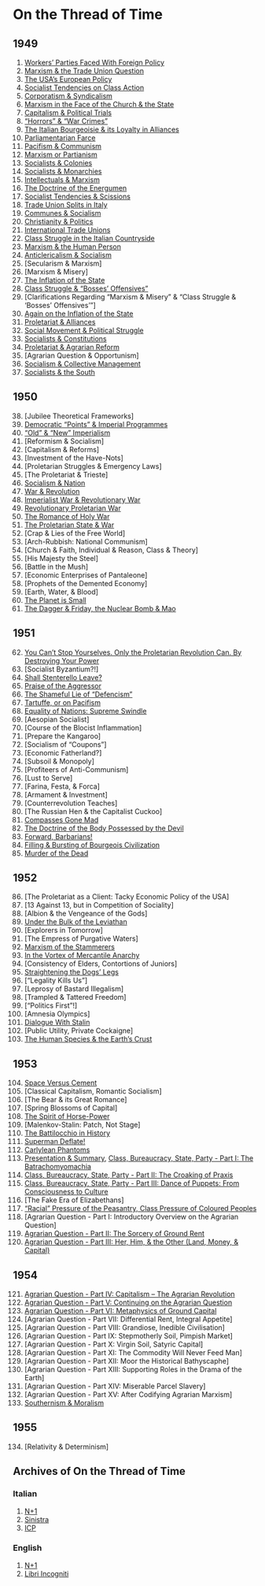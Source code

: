 # On the Thread of Time
## 1949
1. [Workers’ Parties Faced With Foreign Policy](https://www.international-communist-party.org/English/Texts/ThreadTi/49Workersparties.htm)
2. [Marxism & the Trade Union Question](https://www.international-communist-party.org/English/Texts/ThreadTi/49MarxismTUQuestion.htm)
3. [The USA’s European Policy](https://www.international-communist-party.org/English/Texts/ThreadTi/49UsaEuropeanPolicy.htm)
4. [Socialist Tendencies on Class Action](https://libriincogniti.wordpress.com/2018/06/03/on-the-thread-of-time-the-socialist-tendencies-and-the-question-of-power/)
5. [Corporatism & Syndicalism](https://libriincogniti.wordpress.com/2018/06/03/on-the-thread-of-time-corporatism-and-trade-unionism/)
6. [Marxism in the Face of the Church & the State](https://libriincogniti.wordpress.com/2018/06/05/on-the-thread-of-time-marxism-in-the-face-of-the-church-and-the-state/)
7. [Capitalism & Political Trials](https://libriincogniti.wordpress.com/2018/06/06/on-the-thread-of-time-capitalism-and-political-trials/)
8. [“Horrors” & “War Crimes”](https://www.international-communist-party.org/English/REPORTS/WARS/HorrorsCrimes_1949.htm)
9. [The Italian Bourgeoisie & its Loyalty in Alliances](https://libriincogniti.wordpress.com/2019/03/20/on-the-thread-of-time-the-italian-bourgeoisie-and-its-loyalty-in-alliances/)
10. [Parliamentarian Farce](https://libriincogniti.wordpress.com/2018/07/04/on-the-thread-of-time-parliamentarian-farce/)
11. [Pacifism & Communism](https://www.international-communist-party.org/English/REPORTS/WARS/Pacifism_Communism_1949.htm)
12. [Marxism or Partianism](https://www.international-communist-party.org/English/REPORTS/WARS/Partisanism_1949.htm)
13. [Socialists & Colonies](https://libriincogniti.wordpress.com/2018/06/10/on-the-thread-of-time-the-socialists-and-the-colonies/)
14. [Socialists & Monarchies](https://libriincogniti.wordpress.com/2018/06/12/on-the-thread-of-time-socialists-and-monarchies/)
15. [Intellectuals & Marxism](https://libriincogniti.wordpress.com/2018/06/24/on-the-thread-of-time-intellectuals-and-marxism/)
16. [The Doctrine of the Energumen](https://libriincogniti.wordpress.com/2019/03/20/on-the-thread-of-time-the-doctrine-of-the-energumen/)
17. [Socialist Tendencies & Scissions](https://libriincogniti.wordpress.com/2019/03/24/on-the-thread-of-time-socialist-tendencies-and-scissions/)
18. [Trade Union Splits in Italy](https://www.international-communist-party.org/English/Texts/ThreadTi/49TradeUnionSplits.htm)
19. [Communes & Socialism](https://libriincogniti.wordpress.com/2019/03/26/on-the-thread-of-time-communes-and-socialism/)
20. [Christianity & Politics](https://libriincogniti.wordpress.com/2019/03/17/on-the-thread-of-time-christianity-and-politics/)
21. [International Trade Unions](https://libriincogniti.wordpress.com/2019/10/23/on-the-thread-of-time-international-trade-unions/)
22. [Class Struggle in the Italian Countryside](https://libriincogniti.wordpress.com/2019/10/23/on-the-thread-of-time-class-struggle-in-the-italian-countryside/)
23. [Marxism & the Human Person](https://libriincogniti.wordpress.com/2019/10/24/on-the-thread-of-time-marxism-and-the-human-person/)
24. [Anticlericalism & Socialism](https://libriincogniti.wordpress.com/2019/10/24/on-the-thread-of-time-anticlericalism-and-socialism/)
25. [Secularism & Marxism]
26. [Marxism & Misery]
27. [The Inflation of the State](https://www.international-communist-party.org/English/Texts/ThreadTi/49InflationState.htm)
28. [Class Struggle & “Bosses’ Offensives”](https://www.international-communist-party.org/English/Texts/ThreadTi/FdTOffen.htm)
29. [Clarifications Regarding “Marxism & Misery” & “Class Struggle & ‘Bosses’ Offensives’”]
30. [Again on the Inflation of the State](https://libriincogniti.wordpress.com/2019/10/27/on-the-thread-of-time-again-on-the-inflation-of-the-state/)
31. [Proletariat & Alliances](https://libriincogniti.wordpress.com/2019/10/27/on-the-thread-of-time-proletariat-and-alliances/)
32. [Social Movement & Political Struggle](https://libriincogniti.wordpress.com/2019/11/07/on-the-thread-of-time-social-movement-and-political-struggle/)
33. [Socialists & Constitutions](https://libriincogniti.wordpress.com/2019/03/18/on-the-thread-of-time-socialists-and-constitutions/)
34. [Proletariat & Agrarian Reform](https://libriincogniti.wordpress.com/2020/03/30/on-the-thread-of-time-proletariat-and-agrarian-reform/)
35. [Agrarian Question & Opportunism]
36. [Socialism & Collective Management](https://libriincogniti.wordpress.com/2020/03/29/on-the-thread-of-time-socialism-and-collective-management/)
37. [Socialists & the South](https://www.international-communist-party.org/English/Texts/ThreadTi/49SocialistsAndSouth.htm)
## 1950
38. [Jubilee Theoretical Frameworks]
39. [Democratic “Points” & Imperial Programmes](https://libriincogniti.wordpress.com/2020/08/11/on-the-thread-of-time-democratic-points-and-imperial-programmes/)
40. [“Old” & “New” Imperialism](https://libriincogniti.wordpress.com/2020/08/11/on-the-thread-of-time-old-and-new-imperialism/)
41. [Reformism & Socialism]
42. [Capitalism & Reforms]
43. [Investment of the Have-Nots]
44. [Proletarian Struggles & Emergency Laws]
45. [The Proletariat & Trieste]
46. [Socialism & Nation](https://www.international-communist-party.org/English/REPORTS/WARS/Socialism_and_Nation_1950.htm)
47. [War & Revolution](https://www.international-communist-party.org/English/REPORTS/WARS/WarAndRevolution_1950.htm)
48. [Imperialist War & Revolutionary War](https://www.international-communist-party.org/English/REPORTS/WARS/Imperialist_Rev_Wars_1950.htm)
49. [Revolutionary Proletarian War](https://www.international-communist-party.org/English/REPORTS/WARS/RevolutionaryProletarianWar_1950.htm)
50. [The Romance of Holy War](https://www.international-communist-party.org/English/REPORTS/WARS/RomanceOfJustWar_1950.htm)
51. [The Proletarian State & War](https://www.international-communist-party.org/English/REPORTS/WARS/ProletarianStateWar_1950.htm)
52. [Crap & Lies of the Free World]
53. [Arch-Rubbish: National Communism]
54. [Church & Faith, Individual & Reason, Class & Theory]
55. [His Majesty the Steel]
56. [Battle in the Mush]
57. [Economic Enterprises of Pantaleone]
58. [Prophets of the Demented Economy]
59. [Earth, Water, & Blood]
60. [The Planet is Small](https://www.international-communist-party.org/English/REPORTS/WARS/PlanetSmall_1950.htm)
61. [The Dagger & Friday, the Nuclear Bomb & Mao](https://www.international-communist-party.org/English/REPORTS/WARS/DaggerAndFriday_1950.htm)
## 1951
62. [You Can’t Stop Yourselves. Only the Proletarian Revolution Can. By Destroying Your Power](https://www.international-communist-party.org/English/REPORTS/WARS/Cant_stop_1951.htm)
63. [Socialist Byzantium?!]
64. [Shall Stenterello Leave?](https://www.international-communist-party.org/English/REPORTS/WARS/Stenterello_1951.htm)
65. [Praise of the Aggressor](https://www.international-communist-party.org/English/REPORTS/WARS/Praise_Aggressor_51.htm)
66. [The Shameful Lie of “Defencism”](https://www.international-communist-party.org/English/REPORTS/WARS/Defencism_1951.htm)
67. [Tartuffe, or on Pacifism](https://www.international-communist-party.org/English/REPORTS/WARS/Tartuffe_1951.htm)
68. [Equality of Nations: Supreme Swindle](https://www.international-communist-party.org/English/REPORTS/WARS/Equality_of_nations_1951.htm)
69. [Aesopian Socialist]
70. [Course of the Blocist Inflammation]
71. [Prepare the Kangaroo]
72. [Socialism of “Coupons”]
73. [Economic Fatherland?]
74. [Subsoil & Monopoly]
75. [Profiteers of Anti-Communism]
76. [Lust to Serve]
77. [Farina, Festa, & Forca]
78. [Armament & Investment]
79. [Counterrevolution Teaches]
80. [The Russian Hen & the Capitalist Cuckoo]
81. [Compasses Gone Mad](https://libriincogniti.wordpress.com/2020/04/18/on-the-thread-of-time-compasses-gone-mad/)
82. [The Doctrine of the Body Possessed by the Devil](https://www.international-communist-party.org/CommLeft/CL17.htm#DOCTRINEOFTHEBODY)
83. [Forward, Barbarians!](https://libriincogniti.wordpress.com/2018/02/23/on-the-thread-of-time-forward-barbarians/)
84. [Filling & Bursting of Bourgeois Civilization](https://www.international-communist-party.org/CommLeft/CL17.htm#FILLINGANDBURSTING)
85. [Murder of the Dead](https://www.international-communist-party.org/CommLeft/CL17.htm#MURDEROFTHEDEAD)
## 1952
86. [The Proletariat as a Client: Tacky Economic Policy of the USA]
87. [13 Against 13, but in Competition of Sociality]
88. [Albion & the Vengeance of the Gods]
89. [Under the Bulk of the Leviathan](https://www.international-communist-party.org/English/Texts/ThreadTi/52Leviathan.htm)
90. [Explorers in Tomorrow]
91. [The Empress of Purgative Waters]
92. [Marxism of the Stammerers](https://www.international-communist-party.org/English/Texts/ThreadTi/52Stammerers.htm)
93. [In the Vortex of Mercantile Anarchy](https://libriincogniti.wordpress.com/2020/08/25/on-the-thread-of-time-in-the-vortex-of-mercantile-anarchy/)
94. [Consistency of Elders, Contortions of Juniors]
95. [Straightening the Dogs’ Legs](http://www.international-communist-party.org/English/Texts/ThreadTi/52DogsLe.htm)
96. [“Legality Kills Us”]
97. [Leprosy of Bastard Illegalism]
98. [Trampled & Tattered Freedom]
99. [“Politics First”!]
100. [Amnesia Olympics]
101. [Dialogue With Stalin](https://www.international-communist-party.org/English/Texts/Russia/DialogueStalin.htm)
102. [Public Utility, Private Cockaigne]
103. [The Human Species & the Earth’s Crust](http://www.quinterna.org/lingue/english/historical_en/human_species_and_earthcrust.htm)
## 1953
104. [Space Versus Cement](https://libriincogniti.wordpress.com/2020/03/21/on-the-thread-of-time-space-versus-cement/)
105. [Classical Capitalism, Romantic Socialism]
106. [The Bear & its Great Romance]
107. [Spring Blossoms of Capital]
108. [The Spirit of Horse-Power](https://www.international-communist-party.org/CommLeft/CL17.htm#THE_SPIRIT_OF_HORSE_POWER)
109. [Malenkov-Stalin: Patch, Not Stage]
110. [The Battilocchio in History](http://www.international-communist-party.org/English/Texts/ThreadTi/Battiloc.htm)
111. [Superman Deflate!](https://www.international-communist-party.org/CommLeft/CL50.htm#superman)
112. [Carlylean Phantoms](http://www.international-communist-party.org/English/Texts/ThreadTi/53Carlyl.htm)
113. [Presentation & Summary](https://www.international-communist-party.org/CommLeft/CL49.htm#archive), [Class, Bureaucracy, State, Party - Part I: The Batrachomyomachia](https://www.international-communist-party.org/English/Texts/ThreadTi/53Batrac.htm)
114. [Class, Bureaucracy, State, Party - Part II: The Croaking of Praxis](https://www.international-communist-party.org/CommLeft/CL49.htm#Croaking)
115. [Class, Bureaucracy, State, Party - Part III: Dance of Puppets: From Consciousness to Culture](https://www.international-communist-party.org/CommLeft/CL49.htm#Puppets)
116. [The Fake Era of Elizabethans]
117. [“Racial” Pressure of the Peasantry, Class Pressure of Coloured Peoples](https://libriincogniti.wordpress.com/2018/05/20/on-the-thread-of-time-racial-pressure-of-the-peasantry-class-pressure-of-people-of-colour/)
118. [Agrarian Question - Part I: Introductory Overview on the Agrarian Question]
119. [Agrarian Question - Part II: The Sorcery of Ground Rent](https://libriincogniti.wordpress.com/2018/10/13/on-the-thread-of-time-the-sorcery-of-ground-rent/)
120. [Agrarian Question - Part III: Her, Him, & the Other (Land, Money, & Capital)](https://libriincogniti.wordpress.com/2018/10/14/on-the-thread-of-time-her-him-and-the-other-land-money-and-capital/)
## 1954
121. [Agrarian Question - Part IV: Capitalism – The Agrarian Revolution](https://libriincogniti.wordpress.com/2018/10/15/on-the-thread-of-time-capitalism-the-agrarian-revolution/)
122. [Agrarian Question - Part V: Continuing on the Agrarian Question](https://libriincogniti.wordpress.com/2018/10/19/on-the-thread-of-time-continuing-on-the-agrarian-question/)
123. [Agrarian Question - Part VI: Metaphysics of Ground Capital](https://libriincogniti.wordpress.com/2019/03/13/on-the-thread-of-time-metaphysics-of-ground-capital/)
124. [Agrarian Question - Part VII: Differential Rent, Integral Appetite]
125. [Agrarian Question - Part VIII: Grandiose, Inedible Civilisation]
126. [Agrarian Question - Part IX: Stepmotherly Soil, Pimpish Market]
127. [Agrarian Question - Part X: Virgin Soil, Satyric Capital]
128. [Agrarian Question - Part XI: The Commodity Will Never Feed Man]
129. [Agrarian Question - Part XII: Moor the Historical Bathyscaphe]
130. [Agrarian Question - Part XIII: Supporting Roles in the Drama of the Earth]
131. [Agrarian Question - Part XIV: Miserable Parcel Slavery]
132. [Agrarian Question - Part XV: After Codifying Agrarian Marxism]
133. [Southernism & Moralism](https://www.international-communist-party.org/English/Texts/ThreadTi/54Southernism.htm)
## 1955
134. [Relativity & Determinism]
## Archives of On the Thread of Time
### Italian
1. [N+1](https://quinterna.org/archivio/filitempo/0_1949_55.htm)
2. [Sinistra](http://www.sinistra.net/lib/bor/fdtindex.html)
3. [ICP](https://www.international-communist-party.org/Indices/IFdTBc.htm)
### English
1. [N+1](https://www.quinterna.org/lingue/english/historical_en/threadoftime/1949_55en.htm)
2. [Libri Incogniti](https://libriincogniti.wordpress.com/on-the-thread-of-time/)
